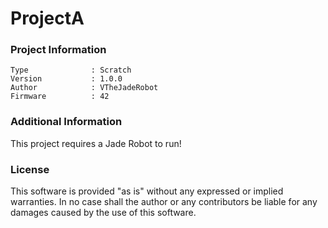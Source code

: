 ProjectA
================



### Project Information
```
Type              : Scratch
Version           : 1.0.0
Author            : VTheJadeRobot
Firmware          : 42
```

### Additional Information
This project requires a Jade Robot to run!

### License
This software is provided "as is" without any expressed or implied warranties.  In no case shall the author or any contributors be liable for any damages caused by the use of this software.

